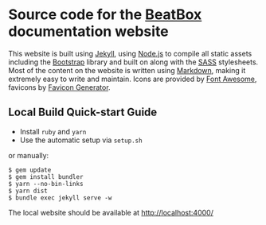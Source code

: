 # Source code for the [BeatBox] documentation website

This website is built using [Jekyll], using [Node.js] to compile
all static assets including the [Bootstrap] library and built on
along with the [SASS] stylesheets. Most of the content on the website is
written using [Markdown], making it extremely easy to write and maintain.
Icons are provided by [Font Awesome], favicons by [Favicon Generator].

## Local Build Quick-start Guide

- Install `ruby` and `yarn`
- Use the automatic setup via `setup.sh`

or manually:

	$ gem update
	$ gem install bundler
	$ yarn --no-bin-links
	$ yarn dist
	$ bundle exec jekyll serve -w

The local website should be available at <http://localhost:4000/>

[BeatBox]: https://sfztools.github.io/beatbox
[Bootstrap]: http://getbootstrap.com/
[Favicon Generator]: https://realfavicongenerator.net/
[Font Awesome]: http://fontawesome.io/
[Jekyll]: http://jekyllrb.com/
[Markdown]: https://daringfireball.net/projects/markdown/
[Node.js]: http://nodejs.org/
[SASS]: https://sass-lang.com/
